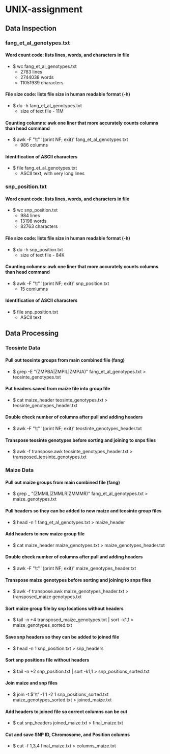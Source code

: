 # UNIX-assignment
## Data Inspection
### fang_et_al_genotypes.txt
#### Word count code: lists lines, words, and characters in file
- $ wc fang_et_al_genotypes.txt
	* 2783 lines
	* 2744038 words
	* 11051939 characters
#### File size code: lists file size in human readable format (-h)
- $ du -h fang_et_al_genotypes.txt
	* size of text file - 11M
#### Counting columns: awk one liner that more accurately counts columns than head command
- $ awk -F "\t" '{print NF; exit}' fang_et_al_genotypes.txt
	* 986 columns
#### Identification of ASCII characters
- $ file fang_et_al_genotypes.txt
	* ASCII text, with very long lines
### snp_position.txt
#### Word count code: lists lines, words, and characters in file
- $ wc snp_position.txt
	* 984 lines
	* 13198 words
	* 82763 characters
#### File size code: lists file size in human readable format (-h)
- $ du -h snp_position.txt
	* size of text file - 84K
#### Counting columns: awk one liner that more accurately counts columns than head command
- $ awk -F "\t" '{print NF; exit}' snp_position.txt
	* 15 comlumns
#### Identification of ASCII characters
- $ file snp_position.txt
	* ASCII text
## Data Processing
### Teosinte Data
#### **Pull out teosinte groups from main combined file (fang)**
- $ grep -E "(ZMPBA|ZMPIL|ZMPJA)" fang_et_al_genotypes.txt > teosinte_genotypes.txt
#### **Put headers saved from maize file into group file**
- $ cat maize_header teosinte_genotypes.txt > teosinte_genotypes_header.txt
#### **Double check number of columns after pull and adding headers**
- $ awk -F "\t" '{print NF; exit}' teostinte_genotypes_header.txt
#### **Transpose teosinte genotypes before sorting and joining to snps files**
- $ awk -f transpose.awk teosinte_genotypes_header.txt > transposed_teosinte_genotypes.txt
### Maize Data
#### **Pull out maize groups from main combined file (fang)**
- $ grep _ "(ZMMIL|ZMMLR|ZMMMR)" fang_et_al_genotypes.txt > maize_genotypes.txt
#### **Pull headers so they can be added to new maize and teosinte group files**
- $ head -n 1 fang_et_al_genotypes.txt > maize_header
#### **Add headers to new maize group file**
- $ cat maize_header maize_genotypes.txt > maize_genotypes_header.txt
#### **Double check number of columns after pull and adding headers**
- $ awk -F "\t" '{print NF; exit}' maize_genotypes_header.txt
#### **Transpose maize genotypes before sorting and joining to snps files**
- $ awk -f transpose.awk maize_genotypes_header.txt > transposed_maize genotypes.txt
#### **Sort maize group file by snp locations without headers**
- $ tail -n +4 transposed_maize_genotypes.txt | sort -k1,1 > maize_genotypes_sorted.txt
#### **Save snp headers so they can be added to joined file**
- $ head -n 1 snp_position.txt > snp_headers
#### **Sort snp positions file without headers**
- $ tail -n +2 snp_position.txt | sort -k1,1 > snp_positions_sorted.txt
#### **Join maize and snp files**
- $ join -t $'\t' -1 1 -2 1 snp_positions_sorted.txt maize_genotypes_sorted.txt > joined_maize.txt
#### **Add headers to joined file so correct columns can be cut**
- $ cat snp_headers joined_maize.txt > final_maize.txt
#### **Cut and save SNP ID, Chromosome, and Position columns**
- $ cut -f 1,3,4 final_maize.txt > columns_maize.txt
